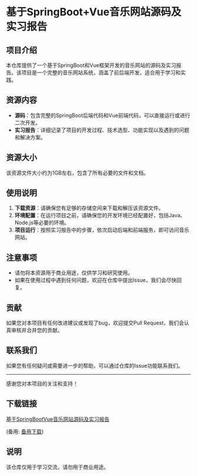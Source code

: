 # 基于SpringBoot+Vue音乐网站源码及实习报告

## 项目介绍

本仓库提供了一个基于SpringBoot和Vue框架开发的音乐网站的源码及实习报告。该项目是一个完整的音乐网站系统，涵盖了前后端开发，适合用于学习和实践。

## 资源内容

- **源码**：包含完整的SpringBoot后端代码和Vue前端代码，可以直接运行或进行二次开发。
- **实习报告**：详细记录了项目的开发过程、技术选型、功能实现以及遇到的问题和解决方案。

## 资源大小

该资源文件大小约为1GB左右，包含了所有必要的文件和文档。

## 使用说明

1. **下载资源**：请确保您有足够的存储空间来下载和解压该资源文件。
2. **环境配置**：在运行项目之前，请确保您的开发环境已经配置好，包括Java、Node.js等必要的环境。
3. **项目运行**：按照实习报告中的步骤，依次启动后端和前端服务，即可访问音乐网站。

## 注意事项

- 请勿将本资源用于商业用途，仅供学习和研究使用。
- 如果在使用过程中遇到任何问题，欢迎在仓库中提出Issue，我们会尽快回复。

## 贡献

如果您对本项目有任何改进建议或发现了bug，欢迎提交Pull Request，我们会认真审核并合并您的贡献。

## 联系我们

如果您有任何疑问或需要进一步的帮助，可以通过仓库的Issue功能联系我们。

---

感谢您对本项目的关注和支持！

## 下载链接
[基于SpringBootVue音乐网站源码及实习报告](https://pan.quark.cn/s/52a2c4532698) 

(备用: [备用下载](https://pan.baidu.com/s/1az8fH7Bw2ApNsdsOs_g60A?pwd=1234))

## 说明

该仓库仅用于学习交流，请勿用于商业用途。
